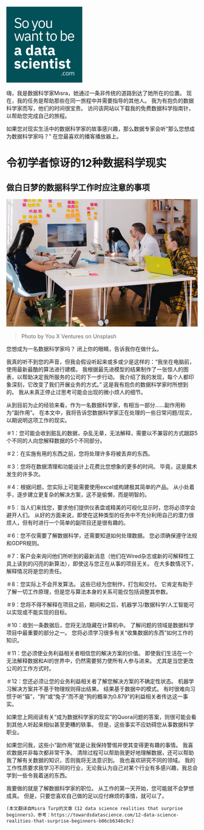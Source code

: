![](1!MwzFuZvmwE-B2K2N9Q6CvQ.png)

嗨，我是数据科学家Mısra，她通过一条非传统的道路到达了她所在的位置。 现在，我的任务是帮助那些在同一旅程中并需要指导的其他人。 我为有抱负的数据科学家而写，他们的时间很宝贵。 访问该网站以下载我的免费数据科学指南针，以帮助您完成自己的旅程。

如果您对现实生活中的数据科学家的故事感兴趣，那么数据专家会听“那么您想成为数据科学家吗？” 在您最喜欢的播客播放器上。
# 令初学者惊讶的12种数据科学现实
## 做白日梦的数据科学工作时应注意的事项
![Photo by You X Ventures on Unsplash](1!A0xaGLAVyW54RqmWkTlKXg.jpeg)
> Photo by You X Ventures on Unsplash


您想成为一名数据科学家吗？ 闭上你的眼睛，告诉我你在做什么。

我真的听不到您的声音，但我会假设听起来或多或少是这样的：“我坐在电脑前，使用最新最酷的算法进行建模。 我根据最先进模型的结果制作了一张惊人的图表，以帮助决定我所服务的公司的下一步行动。 我介绍了我的发现，每个人都印象深刻，它改变了我们开展业务的方式。” 这是我有抱负的数据科学家时所想到的。 我从未真正停止过思考可能会出现的微小烦人的细节。

从到目前为止的经验来看，作为一名数据科学家，有相当一部分……副作用称为“副作用”。 在本文中，我将告诉您数据科学家正在处理的一些日常问题/现实，以期说明这项工作的现实。

＃1：您可能会收到脏乱的数据，杂乱无章，无法解释，需要以不兼容的方式跟踪5个不同的人向您解释数据的5个不同部分。

＃2：在实施有用的东西之前，您将处理许多将被丢弃的东西。

＃3：您将在数据清理和功能设计上花费比您想象的更多的时间。 毕竟，这是魔术发生的许多次。

＃4：根据问题，您实际上可能需要使用excel或构建极其简单的产品。 从小处着手，逐步建立更复杂的解决方案，这不是偷懒，而是明智的。

＃5：当人们来找您，要求他们提供仪表盘或精美的可视化显示时，您将必须学会避开人们。 从好的方面来说，即使在这种类型的任务中不充分利用自己的潜力很烦人，但有时进行一个简单的副项目还是很有趣的。

＃6：您不仅需要了解数据科学，还需要知道如何处理数据。 您必须确保遵守法规和GDPR规则。

＃7：客户会来询问他们所听到的最新消息（他们在Wired杂志或新的可解释性工具上读到的闪亮的新算法），即使这与您正在从事的项目无关。 在大多数情况下，解释情况将是您的责任。

＃8：您实际上不会开发算法。 这些已经为您制作，打包和交付。 它肯定有助于了解一切工作原理，但是您与算法本身的关系可能仅包括调整其参数。

＃9：您将不得不解释在项目之前，期间和之后，机器学习/数据科学/人工智能可以实现或不能实现的目标。

＃10：收到一条数据后，您将无法隐藏在计算机中。 了解问题的领域是数据科学项目中最重要的部分之一。 您将必须学习很多有关“收集数据的东西”如何工作的知识。

＃11：您必须使业务利益相关者相信您的解决方案的价值。 即使我们生活在一个无法解释数据和AI的世界中，仍然需要努力使所有人参与进来。 尤其是当您更改公司的工作方式时。

＃12：您还必须让您的业务利益相关者了解您解决方案的不确定性状态。 机器学习解决方案并不基于物理规则得出结果。 结果基于数据中的模式。 有时很难向习惯于听“猫”，“狗”或“兔子”而不是“狗的概率为0.879”的利益相关者传达这一事实。

如果您上网阅读有关“成为数据科学家的现实”的Quora问题的答案，则很可能会看到其他人听起来相似甚至更糟的轶事。 但是，这些事实不应妨碍您从事数据科学职业。

如果您问我，这些小“副作用”就是让我保持警惕并使其变得更有趣的事情。 我喜欢数据并非每次都非常干净。 清除过程可以帮助我更好地理解数据，还可以帮助我了解有关数据的知识，否则我将无法意识到。 我也喜欢研究不同的领域。 我的工作性质要求我学习不同的行业，无论我认为自己对某个行业有多感兴趣，我总会学到一些令我着迷的东西。

我要做的就是了解数据科学家的职位。 从工作的第一天开始，您可能就不会梦想成真。 但是，只要您喜欢自己做的足以应付麻烦的事情，就可以了。
```
(本文翻译自Mısra Turp的文章《12 data science realities that surprise beginners》，参考：https://towardsdatascience.com/12-data-science-realities-that-surprise-beginners-b06cb6346c9c)
```
